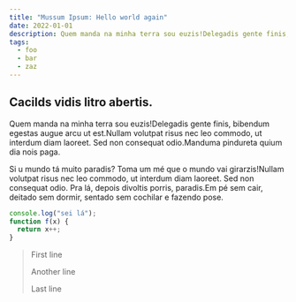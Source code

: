 ```yaml
---
title: "Mussum Ipsum: Hello world again"
date: 2022-01-01
description: Quem manda na minha terra sou euzis!Delegadis gente finis, bibendum egestas augue arcu ut est.Nullam volutpat risus nec leo commodo, ut interdum diam laoreet. Sed non consequat odio.Manduma pindureta quium dia nois paga
tags:
  - foo
  - bar
  - zaz
---
```


## Cacilds vidis litro abertis.

Quem manda na minha terra sou euzis!Delegadis gente finis, bibendum egestas
augue arcu ut est.Nullam volutpat risus nec leo commodo, ut interdum diam
laoreet. Sed non consequat odio.Manduma pindureta quium dia nois paga.

Si u mundo tá muito paradis? Toma um mé que o mundo vai girarzis!Nullam volutpat
risus nec leo commodo, ut interdum diam laoreet. Sed non consequat odio. Pra lá,
depois divoltis porris, paradis.Em pé sem cair, deitado sem dormir, sentado sem
cochilar e fazendo pose.

```javascript
console.log("sei lá");
function f(x) {
  return x++;
}
```

> First line
>
> Another line
>
> Last line
